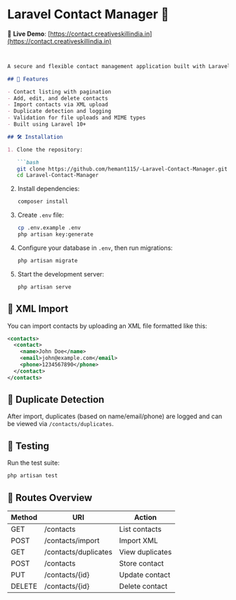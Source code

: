 
# Laravel Contact Manager 📇

🔗 **Live Demo**: [https://contact.creativeskillindia.in](https://contact.creativeskillindia.in)
```md


A secure and flexible contact management application built with Laravel. This app supports full CRUD operations for contacts, XML import functionality, and intelligent duplicate detection — perfect for managing data efficiently.

## 🚀 Features

- Contact listing with pagination
- Add, edit, and delete contacts
- Import contacts via XML upload
- Duplicate detection and logging
- Validation for file uploads and MIME types
- Built using Laravel 10+

## 🛠️ Installation

1. Clone the repository:

   ```bash
   git clone https://github.com/hemant115/-Laravel-Contact-Manager.git
   cd Laravel-Contact-Manager
   ```

2. Install dependencies:

   ```bash
   composer install
   ```

3. Create `.env` file:

   ```bash
   cp .env.example .env
   php artisan key:generate
   ```

4. Configure your database in `.env`, then run migrations:

   ```bash
   php artisan migrate
   ```

5. Start the development server:

   ```bash
   php artisan serve
   ```

## 📂 XML Import

You can import contacts by uploading an XML file formatted like this:

```xml
<contacts>
  <contact>
    <name>John Doe</name>
    <email>john@example.com</email>
    <phone>1234567890</phone>
  </contact>
</contacts>
```

## 🧠 Duplicate Detection

After import, duplicates (based on name/email/phone) are logged and can be viewed via `/contacts/duplicates`.

## 🧪 Testing

Run the test suite:

```bash
php artisan test
```

## 📌 Routes Overview

| Method | URI                     | Action          |
|--------|-------------------------|------------------|
| GET    | /contacts               | List contacts    |
| POST   | /contacts/import        | Import XML       |
| GET    | /contacts/duplicates    | View duplicates  |
| POST   | /contacts               | Store contact    |
| PUT    | /contacts/{id}          | Update contact   |
| DELETE | /contacts/{id}          | Delete contact   |
